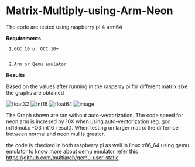 # Matrix-Multiply-using-Arm-Neon

The code are tested using raspberry pi 4 arm64

**Requirements**

  	 1.GCC 10 or GCC 10+
     
     
     2.Arm or Qemu emulator
 
**Results**

Based on the values after running in the rasperry pi for different matrix sixe the graphs are obtained

![float32](https://user-images.githubusercontent.com/84854222/119775997-0161b900-bee2-11eb-8929-33c996ded71c.png)
![int16](https://user-images.githubusercontent.com/84854222/119776312-62898c80-bee2-11eb-9b45-5f0a19ede807.png)
![float64](https://user-images.githubusercontent.com/84854222/119776317-63bab980-bee2-11eb-935d-16aecdb2d595.png) 
![image](https://user-images.githubusercontent.com/84854222/119782941-5f929a00-beea-11eb-94a1-f22e869b3f00.png)



The Graph shown are ran without auto-vectorization. 
The code speed for neon arm is incresed by 10X when using auto-vectorization (eg. gcc int16mul.c -O3 int16_result). 
When testing on larger matrix the differnce between normal and neon mul is greater.

the code is checked in both raspberry pi as well in linux x86_64 using qemu emulator
to know more about qemu emulator refer this https://github.com/multiarch/qemu-user-static


